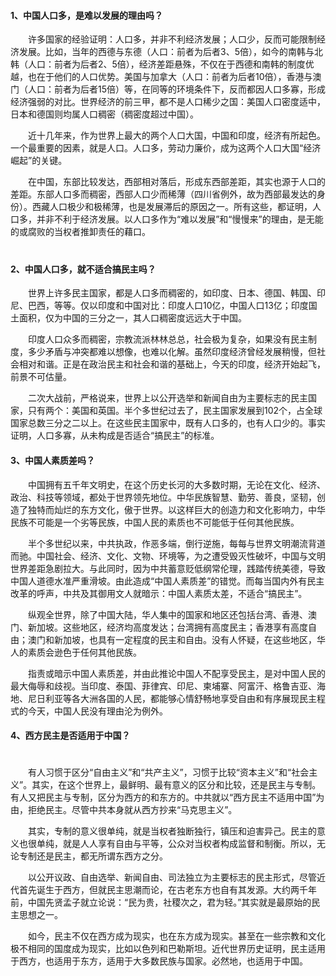 #### 1、中国人口多，是难以发展的理由吗？ 					

  　　许多国家的经验证明：人口多，并非不利经济发展；人口少，反而可能限制经济发展。比如，当年的西德与东德（人口：前者为后者3、5倍），如今的南韩与北韩（人口：前者为后者2、5倍），经济差距悬殊，不仅在于西德和南韩的制度优越，也在于他们的人口优势。美国与加拿大（人口：前者为后者10倍），香港与澳门（人口：前者为后者15倍）等，在同等的环境条件下，反而都因人口多寡，形成经济强弱的对比。世界经济的前三甲，都不是人口稀少之国：美国人口密度适中，日本和德国则均属人口稠密（稠密度超过中国）。

  　　近十几年来，作为世界上最大的两个人口大国，中国和印度，经济有所起色。一个最重要的因素，就是人口。人口多，劳动力廉价，成为这两个人口大国“经济崛起”的关键。

  　　在中国，东部比较发达，西部相对落后，形成东西部差距，其实也源于人口的差距。东部人口多而稠密，西部人口少而稀薄（四川省例外，故为西部最发达的身份）。西藏人口极少和极稀薄，也是发展滞后的原因之一。所有这些，都证明，人口多，并非不利于经济发展。以人口多作为“难以发展”和“慢慢来”的理由，是无能的或腐败的当权者推卸责任的藉口。  					
　 				 			 			

#### 2、中国人口多，就不适合搞民主吗？ 					

　　世界上许多民主国家，都是人口多而稠密的，如印度、日本、德国、韩国、印尼、巴西，等等。仅以印度和中国对比：印度人口10亿，中国人口13亿；印度国土面积，仅为中国的三分之一，其人口稠密度远远大于中国。

  　　印度人口众多而稠密，宗教流派林林总总，社会极为复杂，如果没有民主制度，多少矛盾与冲突都难以想像，也难以化解。虽然印度经济曾经发展稍慢，但社会相对和谐。正是在政治民主和社会和谐的基础上，今天的印度，经济开始起飞，前景不可估量。

  　　二次大战前，严格说来，世界上以公开选举和新闻自由为主要标志的民主国家，只有两个：美国和英国。半个多世纪过去了，民主国家发展到102个，占全球国家总数三分之二以上。在这些民主国家中，既有人口多的，也有人口少的。事实证明，人口多寡，从未构成是否适合“搞民主”的标准。  					
	 	
#### 3、中国人素质差吗？ 					
			 				 					 				
　　中国拥有五千年文明史，在这个历史长河的大多数时期，无论在文化、经济、政治、科技等领域，都处于世界领先地位。中华民族智慧、勤劳、善良，坚韧，创造了独特而灿烂的东方文化，傲于世界。以这样巨大的创造力和文化影响力，中华民族不可能是一个劣等民族，中国人民的素质也不可能低于任何其他民族。

  　　半个多世纪以来，中共执政，作恶多端，倒行逆施，每每与世界文明潮流背道而驰。中国社会、经济、文化、文物、环境等，为之遭受毁灭性破坏，中国与文明世界差距急剧拉大。与此同时，因为中共蓄意贬低纲常伦理，践踏传统美德，导致中国人道德水准严重滑坡。由此造成“中国人素质差”的错觉。而每当国内外有民主改革的呼声，中共及其御用文人就暗示：中国人素质太差，不适合“搞民主”。

  　　纵观全世界，除了中国大陆，华人集中的国家和地区还包括台湾、香港、澳门、新加坡。这些地区，经济均高度发达；台湾拥有高度民主；香港享有高度自由；澳门和新加坡，也具有一定程度的民主和自由。没有人怀疑，在这些地区，华人的素质会逊色于任何其他民族。

  　　指责或暗示中国人素质差，并由此推论中国人不配享受民主，是对中国人民的最大侮辱和歧视。当印度、泰国、菲律宾、印尼、柬埔寨、阿富汗、格鲁吉亚、海地、尼日利亚等各大洲各国的人民，都能够心情舒畅地享受自由和有序展现民主程式的今天，中国人民没有理由沦为例外。  					
			 			 			 			 			 		 	 	
#### 4、西方民主是否适用于中国？ 					
　 				 				 					 				
　　有人习惯于区分“自由主义”和“共产主义”，习惯于比较“资本主义”和“社会主义”。其实，在这个世界上，最鲜明、最有意义的区分和比较，还是民主与专制。有人又把民主与专制，区分为西方的和东方的。中共就以“西方民主不适用中国”为由，拒绝民主。尽管中共本身就从西方抄来“马克思主义”。

  　　其实，专制的意义很单纯，就是当权者独断独行，镇压和迫害异己。民主的意义也很单纯，就是人人享有自由与平等，公众对当权者构成监督和制衡。所以，无论专制还是民主，都无所谓东西方之分。

  　　以公开议政、自由选举、新闻自由、司法独立为主要标志的民主形式，尽管近代首先诞生于西方，但就民主思潮而论，在古老东方也自有其发源。大约两千年前，中国先贤孟子就立论说：“民为贵，社稷次之，君为轻。”其实就是最原始的民主思想之一。

  　　如今，民主不仅在西方成为现实，也在东方成为现实。甚至在一些宗教和文化极不相同的国度成为现实，比如以色列和巴勒斯坦。近代世界历史证明，民主适用于西方，也适用于东方，适用于大多数民族与国家。必然地，也适用于中国。  					
　 
